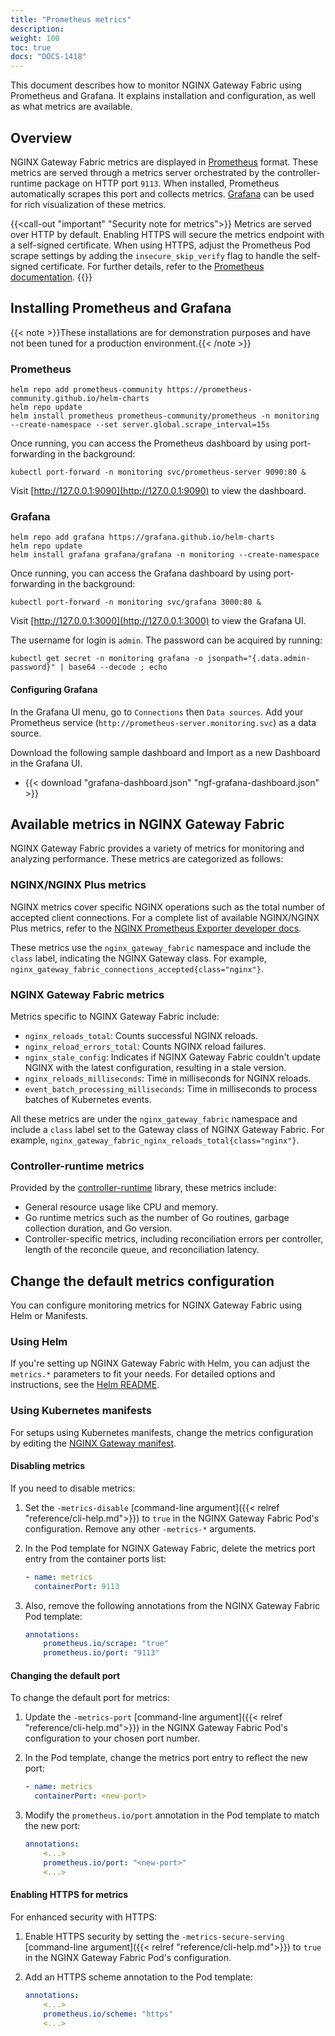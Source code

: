 ```yaml
---
title: "Prometheus metrics"
description:
weight: 100
toc: true
docs: "DOCS-1418"
---
```


This document describes how to monitor NGINX Gateway Fabric using Prometheus and Grafana. It explains installation and configuration, as well as what metrics are available.

## Overview

NGINX Gateway Fabric metrics are displayed in [Prometheus](https://prometheus.io/) format. These metrics are served through a metrics server orchestrated by the controller-runtime package on HTTP port `9113`. When installed, Prometheus automatically scrapes this port and collects metrics. [Grafana](https://grafana.com/) can be used for rich visualization of these metrics.

{{<call-out "important" "Security note for metrics">}}
Metrics are served over HTTP by default. Enabling HTTPS will secure the metrics endpoint with a self-signed certificate. When using HTTPS, adjust the Prometheus Pod scrape settings by adding the `insecure_skip_verify` flag to handle the self-signed certificate. For further details, refer to the [Prometheus documentation](https://prometheus.io/docs/prometheus/latest/configuration/configuration/#tls_config).
{{</call-out>}}

## Installing Prometheus and Grafana

{{< note >}}These installations are for demonstration purposes and have not been tuned for a production environment.{{< /note >}}

### Prometheus

```shell
helm repo add prometheus-community https://prometheus-community.github.io/helm-charts
helm repo update
helm install prometheus prometheus-community/prometheus -n monitoring --create-namespace --set server.global.scrape_interval=15s
```

Once running, you can access the Prometheus dashboard by using port-forwarding in the background:

```shell
kubectl port-forward -n monitoring svc/prometheus-server 9090:80 &
```

Visit [http://127.0.0.1:9090](http://127.0.0.1:9090) to view the dashboard.

### Grafana


```shell
helm repo add grafana https://grafana.github.io/helm-charts
helm repo update
helm install grafana grafana/grafana -n monitoring --create-namespace
```

Once running, you can access the Grafana dashboard by using port-forwarding in the background:

```shell
kubectl port-forward -n monitoring svc/grafana 3000:80 &
```

Visit [http://127.0.0.1:3000](http://127.0.0.1:3000) to view the Grafana UI.

The username for login is `admin`. The password can be acquired by running:

```shell
kubectl get secret -n monitoring grafana -o jsonpath="{.data.admin-password}" | base64 --decode ; echo
```

#### Configuring Grafana

In the Grafana UI menu, go to `Connections` then `Data sources`. Add your Prometheus service (`http://prometheus-server.monitoring.svc`) as a data source.

Download the following sample dashboard and Import as a new Dashboard in the Grafana UI.

- {{< download "grafana-dashboard.json" "ngf-grafana-dashboard.json" >}}

## Available metrics in NGINX Gateway Fabric

NGINX Gateway Fabric provides a variety of metrics for monitoring and analyzing performance. These metrics are categorized as follows:

### NGINX/NGINX Plus metrics

NGINX metrics cover specific NGINX operations such as the total number of accepted client connections. For a complete list of available NGINX/NGINX Plus metrics, refer to the [NGINX Prometheus Exporter developer docs](https://github.com/nginxinc/nginx-prometheus-exporter#exported-metrics).

These metrics use the `nginx_gateway_fabric` namespace and include the `class` label, indicating the NGINX Gateway class. For example, `nginx_gateway_fabric_connections_accepted{class="nginx"}`.

### NGINX Gateway Fabric metrics

Metrics specific to NGINX Gateway Fabric include:

- `nginx_reloads_total`: Counts successful NGINX reloads.
- `nginx_reload_errors_total`: Counts NGINX reload failures.
- `nginx_stale_config`: Indicates if NGINX Gateway Fabric couldn't update NGINX with the latest configuration, resulting in a stale version.
- `nginx_reloads_milliseconds`: Time in milliseconds for NGINX reloads.
- `event_batch_processing_milliseconds`: Time in milliseconds to process batches of Kubernetes events.

All these metrics are under the `nginx_gateway_fabric` namespace and include a `class` label set to the Gateway class of NGINX Gateway Fabric. For example, `nginx_gateway_fabric_nginx_reloads_total{class="nginx"}`.

### Controller-runtime metrics

Provided by the [controller-runtime](https://github.com/kubernetes-sigs/controller-runtime) library, these metrics include:

- General resource usage like CPU and memory.
- Go runtime metrics such as the number of Go routines, garbage collection duration, and Go version.
- Controller-specific metrics, including reconciliation errors per controller, length of the reconcile queue, and reconciliation latency.

## Change the default metrics configuration

You can configure monitoring metrics for NGINX Gateway Fabric using Helm or Manifests.

### Using Helm

If you're setting up NGINX Gateway Fabric with Helm, you can adjust the `metrics.*` parameters to fit your needs. For detailed options and instructions, see the [Helm README](/charts/nginx-gateway-fabric/README.md).

### Using Kubernetes manifests

For setups using Kubernetes manifests, change the metrics configuration by editing the [NGINX Gateway manifest](/deploy/manifests/nginx-gateway.yaml).

#### Disabling metrics

If you need to disable metrics:

1. Set the `-metrics-disable` [command-line argument]({{< relref "reference/cli-help.md">}}) to `true` in the NGINX Gateway Fabric Pod's configuration. Remove any other `-metrics-*` arguments.
2. In the Pod template for NGINX Gateway Fabric, delete the metrics port entry from the container ports list:

    ```yaml
    - name: metrics
      containerPort: 9113
    ```

3. Also, remove the following annotations from the NGINX Gateway Fabric Pod template:

    ```yaml
    annotations:
        prometheus.io/scrape: "true"
        prometheus.io/port: "9113"
    ```

#### Changing the default port

To change the default port for metrics:

1. Update the `-metrics-port` [command-line argument]({{< relref "reference/cli-help.md">}}) in the NGINX Gateway Fabric Pod's configuration to your chosen port number.
2. In the Pod template, change the metrics port entry to reflect the new port:

    ```yaml
    - name: metrics
      containerPort: <new-port>
    ```

3. Modify the `prometheus.io/port` annotation in the Pod template to match the new port:

    ```yaml
    annotations:
        <...>
        prometheus.io/port: "<new-port>"
        <...>
    ```

#### Enabling HTTPS for metrics

For enhanced security with HTTPS:

1. Enable HTTPS security by setting the `-metrics-secure-serving` [command-line argument]({{< relref "reference/cli-help.md">}}) to `true` in the NGINX Gateway Fabric Pod's configuration.

2. Add an HTTPS scheme annotation to the Pod template:

    ```yaml
    annotations:
        <...>
        prometheus.io/scheme: "https"
        <...>
    ```

